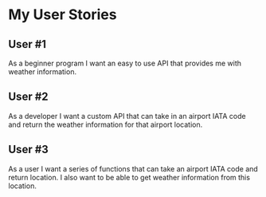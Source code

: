 # My User Stories



## User #1

As a beginner program I want an easy to use API that provides me with weather information.


## User #2

As a developer I want a custom API that can take in an airport IATA code and return the weather information for that airport location.

## User #3

As a user I want a series of functions that can take an airport IATA code and return location. I also want to be able to get weather information from this location.
